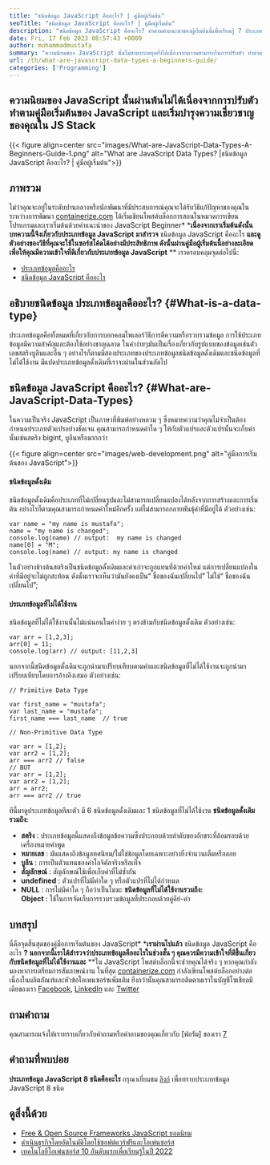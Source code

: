 ```yaml
---
title: "ชนิดข้อมูล JavaScript คืออะไร? | คู่มือผู้เริ่มต้น" 
seoTitle: "ชนิดข้อมูล JavaScript คืออะไร? | คู่มือผู้เริ่มต้น" 
description: "ชนิดข้อมูล JavaScript คืออะไร? ทำตามคำแนะนำของผู้เริ่มต้นนี้เพื่อเรียนรู้ 7 ประเภทข้อมูลที่ใช้ในหมายเลข JavaScript, String, Boolean, Null, Undefined และอื่น ๆ" 
date: Fri, 17 Feb 2023 08:57:43 +0000
author: muhammadmustafa
summary: "ความนิยมของ JavaScript นั้นไม่สามารถหยุดยั้งได้เนื่องจากความสามารถในการปรับตัว ทำตามคู่มือเริ่มต้นของ JavaScript และเริ่มบำรุงความเชี่ยวชาญของคุณใน JS Stack" 
url: /th/what-are-javascript-data-types-a-beginners-guide/
categories: ['Programming']
---
```


## ความนิยมของ JavaScript นั้นผ่านพ้นไม่ได้เนื่องจากการปรับตัว ทำตามคู่มือเริ่มต้นของ JavaScript และเริ่มบำรุงความเชี่ยวชาญของคุณใน JS Stack

{{< figure align=center src="images/What-are-JavaScript-Data-Types-A-Beginners-Guide-1.png" alt="What are JavaScript Data Types? |ชนิดข้อมูล JavaScript คืออะไร? | คู่มือผู้เริ่มต้น">}}


## ภาพรวม
ไม่ว่าคุณจะอยู่ในระดับปานกลางหรือนักพัฒนาที่มีประสบการณ์คุณจะได้รับวิธีแก้ปัญหาของคุณในระหว่างการพัฒนา [containerize.com][1] ได้เริ่มเขียนโพสต์บล็อกการสอนในหมวดการเขียนโปรแกรมและเราเริ่มต้นด้วยคำแนะนำของ JavaScript Beginner*  ***เนื่องจากเราเริ่มต้นดังนั้นบทความนี้จึงเกี่ยวกับประเภทข้อมูล JavaScript มาสำรวจ** ชนิดข้อมูล JavaScript คืออะไร **และดูตัวอย่างของวิธีที่คุณจะใช้ในซอร์สโค้ดได้อย่างมีประสิทธิภาพ ดังนั้นผ่านคู่มือผู้เริ่มต้นนี้อย่างละเอียดเพื่อให้คุณมีความเข้าใจที่ดีเกี่ยวกับประเภทข้อมูล JavaScript** **
เราครอบคลุมจุดต่อไปนี้:
  * [ประเภทข้อมูลคืออะไร][2]
  * [ชนิดข้อมูล JavaScript คืออะไร][3]

## อธิบายชนิดข้อมูล ประเภทข้อมูลคืออะไร? {#What-is-a-data-type}

ประเภทข้อมูลคือทั้งหมดที่เกี่ยวกับการบอกคอมไพเลอร์วิธีการตีความหรือรวบรวมข้อมูล การใช้ประเภทข้อมูลมีความสำคัญและต้องใช้อย่างชาญฉลาด ในคำง่ายๆมันเป็นเรื่องเกี่ยวกับรูปแบบของข้อมูลเช่นตัวเลขสตริงบูลีนและอื่น ๆ อย่างไรก็ตามมีสองประเภทของประเภทข้อมูลชนิดข้อมูลดั้งเดิมและชนิดข้อมูลที่ไม่ได้ใช้งาน มีแปดประเภทข้อมูลดั้งเดิมที่เราจะผ่านในส่วนถัดไป

## ชนิดข้อมูล JavaScript คืออะไร? {#What-are-JavaScript-Data-Types}

ในความเป็นจริง JavaScript เป็นภาษาที่พิมพ์อย่างหลวม ๆ ซึ่งหมายความว่าคุณไม่จำเป็นต้องกำหนดประเภทตัวแปรอย่างชัดเจน คุณสามารถกำหนดค่าใด ๆ ให้กับตัวแปรและตัวแปรนั้นจะเก็บค่านั้นเช่นสตริง bigint, บูลีนหรือมากกว่า

{{< figure align=center src="images/web-development.png" alt="คู่มือการเริ่มต้นของ JavaScript">}}


#### ชนิดข้อมูลดั้งเดิม
ชนิดข้อมูลดั้งเดิมคือประเภทที่ไม่เปลี่ยนรูปและไม่สามารถเปลี่ยนแปลงได้หลังจากการสร้างและการเริ่มต้น อย่างไรก็ตามคุณสามารถกำหนดค่าใหม่อีกครั้ง แต่ไม่สามารถกลายพันธุ์ค่าที่มีอยู่ได้
ตัวอย่างเช่น:
```
var name = "my name is mustafa";
name = "my name is changed";
console.log(name) // output:  my name is changed
name[0] = "M";
console.log(name) // output: my name is changed
```
ในตัวอย่างข้างต้นสตริงเป็นชนิดข้อมูลดั้งเดิมและค่าเก่าจะถูกแทนที่ด้วยค่าใหม่ แต่การเปลี่ยนแปลงในค่าที่มีอยู่จะไม่ถูกสะท้อน ดังนั้นเราจะเห็นว่ามันยังคงเป็น“ ชื่อของฉันเปลี่ยนไป” ไม่ใช่“ ชื่อของฉันเปลี่ยนไป”;

#### ประเภทข้อมูลที่ไม่ได้ใช้งาน
ชนิดข้อมูลที่ไม่ได้ใช้งานนั้นไม่แน่นอนในคำง่าย ๆ ตรงข้ามกับชนิดข้อมูลดั้งเดิม
ตัวอย่างเช่น:
```
var arr = [1,2,3];
arr[0] = 11;
console.log(arr) // output: [11,2,3]
```
นอกจากนี้ชนิดข้อมูลดั้งเดิมจะถูกนำมาเปรียบเทียบตามค่าและชนิดข้อมูลที่ไม่ได้ใช้งานจะถูกนำมาเปรียบเทียบโดยการอ้างอิงเสมอ
ตัวอย่างเช่น:
```
// Primitive Data Type

var first_name = "mustafa";
var last_name = "mustafa";
first_name === last_name  // true

// Non-Primitive Data Type

var arr = [1,2];
var arr2 = [1,2];
arr === arr2 // false
// BUT
var arr = [1,2];
var arr2 = [1,2];
arr = arr2;
arr === arr2 // true
```
ทีนี้มาดูประเภทข้อมูลทีละตัว มี 6 ชนิดข้อมูลดั้งเดิมและ 1 ชนิดข้อมูลที่ไม่ได้ใช้งาน
 **ชนิดข้อมูลดั้งเดิมรวมถึง:**  
*  **สตริง**  : ประเภทข้อมูลนี้แสดงถึงข้อมูลข้อความซึ่งประกอบด้วยลำดับของอักขระที่ล้อมรอบด้วยเครื่องหมายคำพูด
*  **หมายเลข**  : มันแสดงถึงข้อมูลทศนิยม/ไม่ใช่ข้อมูลโดยเฉพาะอย่างยิ่งจำนวนเต็มหรือลอย
*  **บูลีน**  : การเป็นตัวแทนของค่าโลจิคัลจริงหรือเท็จ
*  **สัญลักษณ์**  : สัญลักษณ์ใช้เพื่อเก็บค่าที่ไม่ซ้ำกัน
*  **undefined**  : ตัวแปรที่ไม่มีค่าใด ๆ หรือตัวแปรที่ไม่ได้กำหนด
*  **NULL**  : การไม่มีค่าใด ๆ ถือว่าเป็นโมฆะ
 **ชนิดข้อมูลที่ไม่ได้ใช้งานรวมถึง:**  
 **Object** : ใช้ในการจัดเก็บการรวบรวมข้อมูลที่ประกอบด้วยคู่คีย์-ค่า

## บทสรุป
นี่คือจุดสิ้นสุดของคู่มือการเริ่มต้นของ JavaScript*  ***เราผ่านไปแล้ว** ชนิดข้อมูล JavaScript คืออะไร **? นอกจากนี้เราได้สำรวจว่าประเภทข้อมูลคืออะไรในช่วงสั้น ๆ คุณควรมีความเข้าใจที่ดีขึ้นเกี่ยวกับชนิดข้อมูลที่ไม่ได้ใช้งานและ** **ใน JavaScript โพสต์บล็อกนี้จะช่วยคุณได้จริง ๆ หากคุณกำลังมองหาการเตรียมการสัมภาษณ์งาน
ในที่สุด [containerize.com][1] กำลังเขียนโพสต์บล็อกอย่างต่อเนื่องในผลิตภัณฑ์และหัวข้อโอเพนซอร์ซเพิ่มเติม ยิ่งกว่านั้นคุณสามารถติดตามเราในบัญชีโซเชียลมีเดียของเรา [Facebook][4], [LinkedIn][5] และ [Twitter][6]

## ถามคำถาม
คุณสามารถแจ้งให้เราทราบเกี่ยวกับคำถามหรือคำถามของคุณเกี่ยวกับ [ฟอรัม] ของเรา [7]

## คำถามที่พบบ่อย
 **ประเภทข้อมูล JavaScript 8 ชนิดคืออะไร** 
กรุณาเยี่ยมชม [ลิงก์][3] เพื่อทราบประเภทข้อมูล JavaScript 8 ชนิด

## ดูสิ่งนี้ด้วย
  * [Free & Open Source Frameworks JavaScript ยอดนิยม][8]
  * [ดำเนินธุรกิจโดยอัตโนมัติโดยใช้ซอฟต์แวร์ฟรีและโอเพ่นซอร์ส][9]
  * [เทคโนโลยีโอเพ่นซอร์ส 10 อันดับแรกเพื่อเรียนรู้ในปี 2022][10]



 [1]: https://www.containerize.com/
 [2]: #What-is-a-data-type
 [3]: #What-are-JavaScript-Data-Types
 [4]: https://web.facebook.com/containerize
 [5]: https://www.linkedin.com/company/containerize/
 [6]: https://twitter.com/containerize_co
 [7]: https://forum.containerize.com/
 [8]: //blog.containerize.com/2022/02/02/free-open-source-popular-javascript-frameworks/
 [9]: https://blog.containerize.com/blogging/automate-business-operations-using-open-source-software/
 [10]: //blog.containerize.com/2022/01/31/top-10-open-source-trending-technologies-of-2022/
